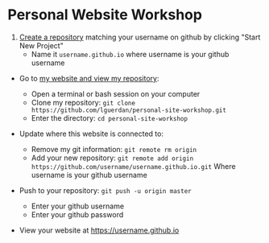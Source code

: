 # Personal Website Workshop

1. [Create a repository](https://github.com/new) matching your username on github by clicking "Start New Project"
   - Name it `username.github.io` where username is your github username

- Go to [my website and view my repository](https://github.com/lguerdan/personal-site-workshop):
     
    - Open a terminal or bash session on your computer
    - Clone my repository: `git clone https://github.com/lguerdan/personal-site-workshop.git`
    - Enter the directory:  `cd personal-site-workshop`

- Update where this website is connected to:
    - Remove my git information: `git remote rm origin`
    - Add your new repository: `git remote add origin https://github.com/username/username.github.io.git` Where username is your github username

- Push to your repository: `git push -u origin master`
    - Enter your github username
    - Enter your github password

- View your website at https://username.github.io 